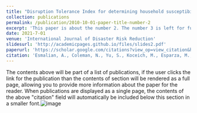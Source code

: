 ```yaml
---
title: "Disruption Tolerance Index for determining household susceptibility to infrastructure service disruptions"
collection: publications
permalink: /publication/2010-10-01-paper-title-number-2
excerpt: 'This paper is about the number 2. The number 3 is left for future work.'
date: 2021-7-01
venue: 'International Journal of Disaster Risk Reduction'
slidesurl: 'http://academicpages.github.io/files/slides2.pdf'
paperurl: 'https://scholar.google.com/citations?view_op=view_citation&hl=en&user=-SGJS5UAAAAJ&citation_for_view=-SGJS5UAAAAJ:u-x6o8ySG0sC'
citation: 'Esmalian, A., Coleman, N., Yu, S., Koceich, M., Esparza, M., & Mostafavi, A. (2021). Disruption Tolerance Index for determining household susceptibility to infrastructure service disruptions. International Journal of Disaster Risk Reduction, 61, 102347.'
---
```


The contents above will be part of a list of publications, if the user clicks the link for the publication than the contents of section will be rendered as a full page, allowing you to provide more information about the paper for the reader. When publications are displayed as a single page, the contents of the above "citation" field will automatically be included below this section in a smaller font.![image](https://github.com/user-attachments/assets/9410cac0-c7f9-4806-949b-9176490c291e)

